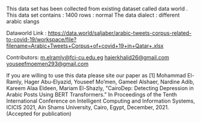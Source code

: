 This data set has been collected from existing dataset called data world  .
 This data set contains :
1400 rows : normal 
The data dialect : different arabic slangs 

Dataworld Link : https://data.world/saljaber/arabic-tweets-corpus-related-to-covid-19/workspace/file?filename=Arabic+Tweets+Corpus+of+covid+19+in+Qatar+.xlsx


Contributors:
m.elramly@fci-cu.edu.eg
hajerkhalid26@gmail.com
youseefmoemen293@gmail.com

If you are willing to use this data please site our paper as 
[1] Mohammad El-Ramly, Hager Abu-Elyazid, Youseef Mo’men, Gameel Alshaer, Nardine Adib, Kareem Alaa Eldeen, Mariam El-Shazly, "CairoDep: Detecting Depression in Arabic Posts Using BERT Transformers." In Proceedings of the Tenth International Conference on Intelligent Computing and Information Systems, ICICIS 2021, Ain Shams University, Cairo, Egypt, December, 2021. (Accepted for publication)

